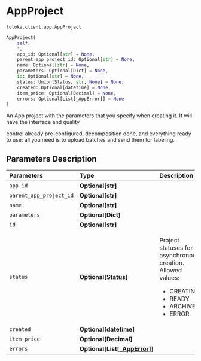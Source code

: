 # AppProject
`toloka.client.app.AppProject`

```python
AppProject(
    self,
    *,
    app_id: Optional[str] = None,
    parent_app_project_id: Optional[str] = None,
    name: Optional[str] = None,
    parameters: Optional[Dict] = None,
    id: Optional[str] = None,
    status: Union[Status, str, None] = None,
    created: Optional[datetime] = None,
    item_price: Optional[Decimal] = None,
    errors: Optional[List[_AppError]] = None
)
```

An App project with the parameters that you specify when creating it. It will have the interface and quality


control already pre-configured, decomposition done, and everything ready to use: all you need is to upload batches
and send them for labeling.

## Parameters Description

| Parameters | Type | Description |
| :----------| :----| :-----------|
`app_id`|**Optional\[str\]**|<p></p>
`parent_app_project_id`|**Optional\[str\]**|<p></p>
`name`|**Optional\[str\]**|<p></p>
`parameters`|**Optional\[Dict\]**|<p></p>
`id`|**Optional\[str\]**|<p></p>
`status`|**Optional\[[Status](toloka.client.app.AppProject.Status.md)\]**|<p>Project statuses for asynchronous creation. Allowed values:<ul><li>CREATING</li><li>READY</li><li>ARCHIVE</li><li>ERROR</li></ul></p>
`created`|**Optional\[datetime\]**|<p></p>
`item_price`|**Optional\[Decimal\]**|<p></p>
`errors`|**Optional\[List\[[_AppError](toloka.client.app._AppError.md)\]\]**|<p></p>
